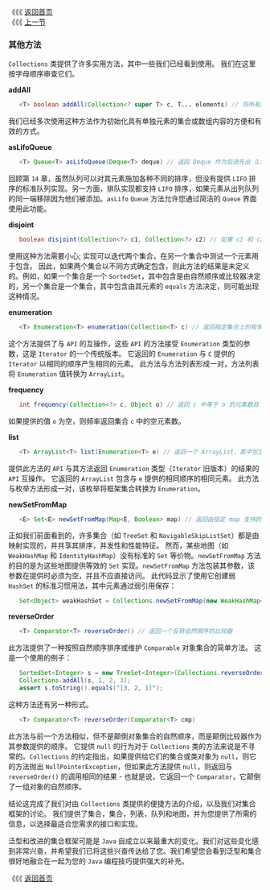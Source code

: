 《《《 [返回首页](../README.md)       <br/>
《《《 [上一节](03_Wrappers.md)

### 其他方法

`Collections` 类提供了许多实用方法，其中一些我们已经看到使用。 我们在这里按字母顺序审查它们。

**addAll**

```java
   <T> boolean addAll(Collection<? super T> c, T... elements) // 将所有指定的元素添加到指定的集合中。
```

我们已经多次使用这种方法作为初始化具有单独元素的集合或数组内容的方便和有效的方式。

**asLifoQueue**

```java
   <T> Queue<T> asLifoQueue(Deque<T> deque) // 返回 Deque 作为后进先出（Lifo）队列的视图。
```

回顾第 `14` 章，虽然队列可以对其元素施加各种不同的排序，但没有提供 `LIFO` 排序的标准队列实现。另一方面，排队实现都支持 `LIFO` 排序，如果元素从出列队列的同一端移除因为他们被添加。`asLifo` `Queue` 方法允许您通过简洁的 `Queue` 界面使用此功能。

**disjoint**

```java
   boolean disjoint(Collection<?> c1, Collection<?> c2) // 如果 c1 和 c2 没有共同的元素，则返回 true
```

使用这种方法需要小心; 实现可以迭代两个集合，在另一个集合中测试一个元素用于包含。 因此，如果两个集合以不同方式确定包含，则此方法的结果是未定义的。例如，如果一个集合是一个 `SortedSet`，其中包含是由自然顺序或比较器决定的，另一个集合是一个集合，其中包含由其元素的 `equals` 方法决定，则可能出现这种情况。

**enumeration**

```java
   <T> Enumeration<T> enumeration(Collection<T> c) // 返回指定集合上的枚举
```

这个方法提供了与 `API` 的互操作，这些 `API` 的方法接受 `Enumeration` 类型的参数，这是 `Iterator` 的一个传统版本。 它返回的 `Enumeration` 与 `C` 提供的 `Iterator` 以相同的顺序产生相同的元素。 此方法与方法列表形成一对，方法列表将 `Enumeration` 值转换为 `ArrayList`。

**frequency**

```java
   int frequency(Collection<?> c, Object o) // 返回 c 中等于 o 的元素数目
```

如果提供的值 `o` 为空，则频率返回集合 `c` 中的空元素数。

**list**

```java
   <T> ArrayList<T> list(Enumeration<T> e) // 返回一个 ArrayList，其中包含由指定的 Enumeration 返回的元素
```

提供此方法的 `API` 与其方法返回 `Enumeration` 类型（`Iterator` 旧版本）的结果的 `API` 互操作。 它返回的 `ArrayList` 包含与 `e` 提供的相同顺序的相同元素。 此方法与枚举方法形成一对，该枚举将框架集合转换为 `Enumeration`。

**newSetFromMap**

```java
   <E> Set<E> newSetFromMap(Map<E, Boolean> map) // 返回由指定 map 支持的集合。
```

正如我们前面看到的，许多集合（如 `TreeSet` 和 `NavigableSkipListSet`）都是由映射实现的，并共享其排序，并发性和性能特征。 然而，某些地图（如 `WeakHashMap` 和 `IdentityHashMap`）没有标准的 `Set` 等价物。`newSetFromMap` 方法的目的是为这些地图提供等效的 `Set` 实现。`newSetFromMap` 方法包装其参数，该参数在提供时必须为空，并且不应直接访问。 此代码显示了使用它创建弱 `HashSet` 的标准习惯用法，其中元素通过弱引用保存：

```java
   Set<Object> weakHashSet = Collections.newSetFromMap(new WeakHashMap<Object, Boolean>());
```

**reverseOrder**

```java
   <T> Comparator<T> reverseOrder() // 返回一个反转自然顺序的比较器
```

此方法提供了一种按照自然顺序排序或维护 `Comparable` 对象集合的简单方法。 这是一个使用的例子：

```java
   SortedSet<Integer> s = new TreeSet<Integer>(Collections.reverseOrder());
   Collections.addAll(s, 1, 2, 3);
   assert s.toString().equals("[3, 2, 1]");
```

这种方法还有另一种形式。

```java
   <T> Comparator<T> reverseOrder(Comparator<T> cmp)
```

此方法与前一个方法相似，但不是颠倒对象集合的自然顺序，而是颠倒比较器作为其参数提供的顺序。 它提供 `null` 的行为对于 `Collections` 类的方法来说是不寻常的。`Collections` 的约定指出，如果提供给它们的集合或类对象为 `null`，则它的方法抛出 `NullPointerException`，但如果此方法提供 `null`，则返回与 `reverseOrder()` 的调用相同的结果 - 也就是说，它返回一个 `Comparator`，它颠倒了一组对象的自然顺序。

结论这完成了我们对由 `Collections` 类提供的便捷方法的介绍，以及我们对集合框架的讨论。 我们提供了集合，集合，列表，队列和地图，并为您提供了所需的信息，以选择最适合您需求的接口和实现。

泛型和改进的集合框架可能是 `Java` 自成立以来最重大的变化。我们对这些变化感到非常兴奋，并希望我们已将这些兴奋传达给了您。我们希望您会看到泛型和集合很好地融合在一起为您的 `Java` 编程技巧提供强大的补充。


《《《 [返回首页](../README.md)
